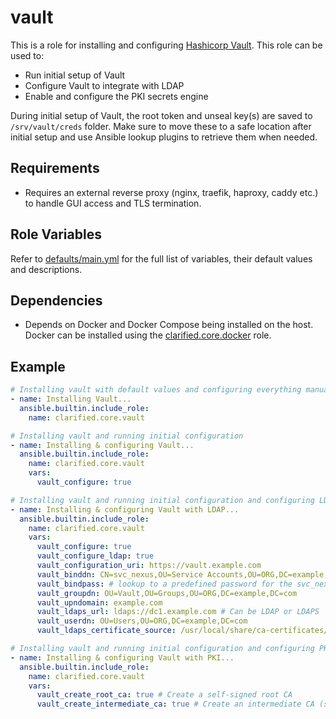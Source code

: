 # vault

This is a role for installing and configuring [Hashicorp Vault](https://www.hashicorp.com/products/vault). This role can be used to:

- Run initial setup of Vault
- Configure Vault to integrate with LDAP
- Enable and configure the PKI secrets engine

During initial setup of Vault, the root token and unseal key(s) are saved to `/srv/vault/creds` folder. Make sure to move these to a safe location after initial setup and use Ansible lookup plugins to retrieve them when needed.

## Requirements

- Requires an external reverse proxy (nginx, traefik, haproxy, caddy etc.) to handle GUI access and TLS termination.

## Role Variables

Refer to [defaults/main.yml](https://github.com/ClarifiedSecurity/clarified.core/blob/main/clarified/core/roles/vault/defaults/main.yml) for the full list of variables, their default values and descriptions.

## Dependencies

- Depends on Docker and Docker Compose being installed on the host. Docker can be installed using the [clarified.core.docker](https://github.com/ClarifiedSecurity/clarified.core/tree/main/clarified/core/roles/docker) role.

## Example

```yaml
# Installing vault with default values and configuring everything manually
- name: Installing Vault...
  ansible.builtin.include_role:
    name: clarified.core.vault
```

```yaml
# Installing vault and running initial configuration
- name: Installing & configuring Vault...
  ansible.builtin.include_role:
    name: clarified.core.vault
    vars:
      vault_configure: true
```

```yaml
# Installing vault and running initial configuration and configuring LDAP
- name: Installing & configuring Vault with LDAP...
  ansible.builtin.include_role:
    name: clarified.core.vault
    vars:
      vault_configure: true
      vault_configure_ldap: true
      vault_configuration_uri: https://vault.example.com
      vault_binddn: CN=svc_nexus,OU=Service Accounts,OU=ORG,DC=example,DC=com
      vault_bindpass: # lookup to a predefined password for the svc_nexus user
      vault_groupdn: OU=Vault,OU=Groups,OU=ORG,DC=example,DC=com
      vault_upndomain: example.com
      vault_ldaps_url: ldaps://dc1.example.com # Can be LDAP or LDAPS
      vault_userdn: OU=Users,OU=ORG,DC=example,DC=com
      vault_ldaps_certificate_source: /usr/local/share/ca-certificates/LDAPRootCA.crt # Path or URL to the LDAP server's root CA certificate
```

```yaml
# Installing vault and running initial configuration and configuring PKI with default values
- name: Installing & configuring Vault with PKI...
  ansible.builtin.include_role:
    name: clarified.core.vault
    vars:
      vault_create_root_ca: true # Create a self-signed root CA
      vault_create_intermediate_ca: true # Create an intermediate CA (signed by the root CA)
```

